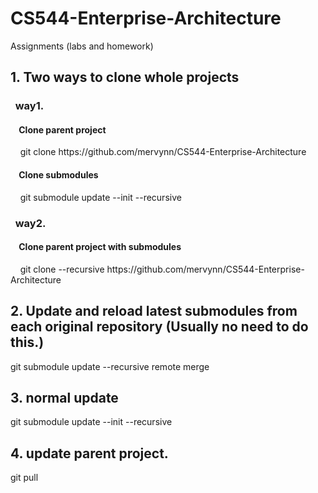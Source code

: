 # CS544-Enterprise-Architecture
Assignments (labs and homework)

<h2> 1. Two ways to clone whole projects</h2>
<h3>&nbsp;&nbsp;way1.</h3>
<h4>&nbsp;&nbsp;&nbsp;&nbsp;Clone parent project</h4>
&nbsp;&nbsp;&nbsp;&nbsp;git clone https://github.com/mervynn/CS544-Enterprise-Architecture
<h4>&nbsp;&nbsp;&nbsp;&nbsp;Clone submodules</h4>
&nbsp;&nbsp;&nbsp;&nbsp;git submodule update --init --recursive

<h3>&nbsp;&nbsp;way2.</h3>
<h4>&nbsp;&nbsp;&nbsp;&nbsp;Clone parent project with submodules</h4>
&nbsp;&nbsp;&nbsp;&nbsp;git clone --recursive https://github.com/mervynn/CS544-Enterprise-Architecture

<h2>2. Update and reload latest submodules from each original repository (Usually no need to do this.)</h2>
git submodule update --recursive remote merge


<h2>3. normal update</h2>
git submodule update --init --recursive

<h2>4. update parent project.</h2>
git pull



